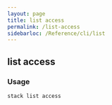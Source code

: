 ```yaml
---
layout: page
title: list access
permalink: /list-access
sidebarloc: /Reference/cli/list
---
```


## list access

### Usage

`stack list access`


